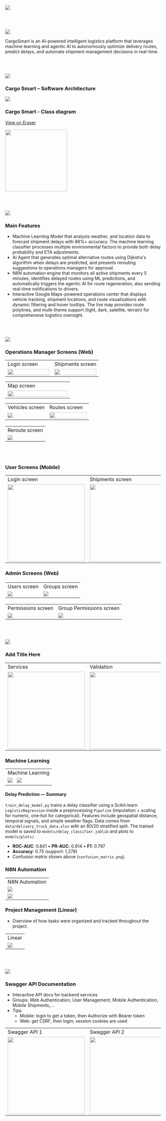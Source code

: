 <img src="./readme/title1.svg"/>

<br><br>

<!-- project overview -->
<img src="./readme/title2.svg"/>

CargoSmart is an AI-powered intelligent logistics platform that leverages machine learning and agentic AI to autonomously optimize delivery routes, predict delays, and automate shipment management decisions in real-time.

<br><br>

<!-- System Design -->
<img src="./readme/title3.svg"/>

### Cargo Smart – Software Architecture

<img src="./readme/demo/tools/software architecture.png"/>

### Cargo Smart - Class diagram

[View on Eraser](https://app.eraser.io/workspace/hUhaIbwbfGFrjAfvHiIM)

<img src="./readme/demo/tools/eraser .png" width="200"/>

<br><br>

<!-- Project Highlights -->
<img src="./readme/title4.svg"/>

### Main Features

- Machine Learning Model that analysis weather, and location data to forecast shipment delays with 86%+ accuracy. The machine learning classifier processes multiple environmental factors to provide both delay probability and ETA adjustments.
- AI Agent that generates optimal alternative routes using Dijkstra's algorithm when delays are predicted, and presents rerouting suggestions to operations managers for approval.
- N8N automation engine that monitors all active shipments every 5 minutes, identifies delayed routes using ML predictions, and automatically triggers the agentic AI for route regeneration, also sending real-time notifications to drivers.
- Interactive Google Maps-powered operations center that displays vehicle tracking, shipment locations, and route visualizations with dynamic filtering and hover tooltips. The live map provides route polylines, and multi-theme support (light, dark, satellite, terrain) for comprehensive logistics oversight.

<br><br>

<!-- Demo -->
<img src="./readme/title5.svg"/>

### Operations Manager Screens (Web)

<table style="width:100%; table-layout:fixed;">
  <tr>
    <td style="width:50%;">Login screen</td>
    <td style="width:50%;">Shipments screen</td>
  </tr>
  <tr>
    <td style="width:50%; vertical-align:top;">
      <img src="./readme/demo/screens - ops manager/login.png" style="width:100%; height:auto; object-fit:contain;"/>
    </td>
    <td style="width:50%; vertical-align:top;">
      <img src="./readme/demo/screens - ops manager/shipments.png" style="width:100%; height:auto; object-fit:contain;"/>
    </td>
  </tr>
</table>

<table style="width:100%; table-layout:fixed;">
  <tr>
    <td style="width:50%;">Map screen</td>
  </tr>
  <tr>
    <td style="width:50%; vertical-align:top;">
        <img src="./readme/demo/screens - ops manager/map.gif" style="width:100%; height:auto; object-fit:contain;"/>
    </td>
  </tr>
</table>

<table style="width:100%; table-layout:fixed;">
  <tr>
    <td>Vehicles screen</td>
    <td>Routes screen</td>
  </tr>
  <tr>
    <td>
      <img src="./readme/demo/screens - ops manager/vehicles.png" style="max-width:100%; height:auto;"/>
    </td>
    <td style="width:50%; vertical-align:top;">
      <img src="./readme/demo/screens - ops manager/routes.png" style="width:100%; height:auto; object-fit:contain;"/>
    </td>
  </tr>
</table>

<table style="width:100%; table-layout:fixed; margin-top:20px;">
  <tr>
    <td>Reroute screen</td>
  </tr>
  <tr>
    <td>
      <img src="./readme/demo/screens - ops manager/reroute gif.gif" style="max-width:100%; height:auto;"/>
    </td>
  </tr>
</table>

<br><br>

### User Screens (Mobile)

<table>
  <tr>
    <td>Login screen</td>
    <td>Shipments screen</td>
    <td>Mark As Delivered screen</td>
  </tr>
  <tr>
    <td><img src="./readme/demo/screens%20-%20mobile/mobile%20-%20login.png" width="250"/></td>
    <td><img src="./readme/demo/screens%20-%20mobile/mobile%20-%20shipments.png" width="250"/></td>
    <td><img src="./readme/demo/screens%20-%20mobile/mobile%20-%20mark%20as%20delivered.png" width="250"/></td>
  </tr>
</table>

### Admin Screens (Web)

<table style="width:100%; table-layout:fixed; margin-top:20px;">
  <tr>
    <td>Users screen</td>
    <td>Groups screen</td>
  </tr>
  <tr>
    <td>
      <img src="./readme/demo/screens - admin/users.png" style="max-width:100%; height:auto;"/>
    </td>
    <td>
      <img src="./readme/demo/screens - admin/groups.png" style="max-width:100%; height:auto;"/>
    </td>
  </tr>
</table>

<table style="width:100%; table-layout:fixed; margin-top:20px;">
  <tr>
    <td>Permissions screen</td>
    <td>Group Permissions screen</td>
  </tr>
  <tr>
    <td>
      <img src="./readme/demo/screens - admin/permissions.png" style="max-width:100%; height:auto;"/>
    </td>
    <td>
      <img src="./readme/demo/screens - admin/group permissions.png" style="max-width:100%; height:auto;"/>
    </td>
  </tr>
</table>

<br><br>

<!-- Development & Testing -->
<img src="./readme/title6.svg"/>

### Add Title Here

<table>
  <tr>
    <td>Services</td>
    <td>Validation</td>
    <td>Testing</td>
  </tr>
  <tr>
    <td><img src="./readme/demo/development/services.png" width="250"/></td>
    <td><img src="./readme/demo/development/validate login .png" width="250"/></td>
    <td><img src="./readme/demo/development/test.png" width="250"/></td>
  </tr>
</table>

### Machine Learning

<table>
  <tr>
    <td>Machine Learning</td>
  </tr>
  <tr>
    <td>
        <img src="./backend/models/plots/confusion_matrix.png" style="max-width:40%; height:auto;"/>
        <img src="./confusion_matrix.png" style="max-width:40%; height:auto; margin-left:10px;"/>
    </td>
  </tr>
</table>

#### Delay Prediction — Summary

`train_delay_model.py` trains a delay classifier using a Scikit‑learn `LogisticRegression` inside a preprocessing `Pipeline` (imputation + scaling for numeric, one‑hot for categorical). Features include geospatial distance, temporal signals, and simple weather flags. Data comes from `data/delivery_truck_data.xlsx` with an 80/20 stratified split. The trained model is saved to `models/delay_classifier.joblib` and plots to `models/plots/`.

- **ROC‑AUC**: 0.841 • **PR‑AUC**: 0.914 • **F1**: 0.797
- **Accuracy**: 0.75 (support: 1,278)
- Confusion matrix shown above (`confusion_matrix.png`).

### N8N Automation

<table>
  <tr>
    <td>N8N Automation</td>
  </tr>
  <tr>
    <td>
        <img src="./readme/demo/tools/n8n description .png" style="max-width:100%; height:auto;"/>
    </td>
  </tr>
  <tr>
    <td>
        <img src="./readme/demo/tools/n8n.png" style="max-width:100%; height:auto;"/>
    </td>
  </tr>
</table>

### Project Management (Linear)

- Overview of how tasks were organized and tracked throughout the project.

<table>
  <tr>
    <td>Linear</td>
  </tr>
  <tr>
    <td>
        <img src="./readme/demo/tools/linear .png" style="max-width:100%; height:auto;"/>
    </td>
  </tr>
</table>

<br><br>

<!-- Deployment -->
<img src="./readme/title7.svg"/>

### Swagger API Documentation

- Interactive API docs for backend services
- Groups: Web Authentication, User Management, Mobile Authentication, Mobile Shipments,...
- Tips:
  - Mobile: login to get a token, then Authorize with Bearer token
  - Web: get CSRF, then login; session cookies are used

<table style="width:100%; table-layout:fixed; margin-top:10px;">
  <tr>
    <td>Swagger API 1</td>
    <td>Swagger API 2</td>
    <td>Swagger API 3</td>
  </tr>
  <tr>
    <td><img src="./readme/demo/swagger apis/api 1.png" width="250"/></td>
    <td><img src="./readme/demo/swagger apis/api 2.png" width="250"/></td>
    <td><img src="./readme/demo/swagger apis/api 3.png" width="250"/></td>
  </tr>
</table>
